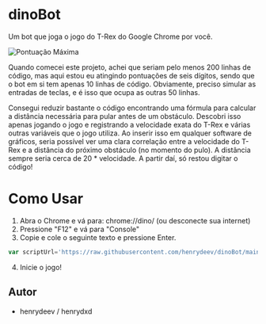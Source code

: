 # dinoBot

Um bot que joga o jogo do T-Rex do Google Chrome por você.

![Pontuação Máxima](https://i.imgur.com/uAlZzuq.png)

Quando comecei este projeto, achei que seriam pelo menos 200 linhas de código, mas aqui estou eu atingindo pontuações de seis dígitos, sendo que o bot em si tem apenas 10 linhas de código. Obviamente, preciso simular as entradas de teclas, e é isso que ocupa as outras 50 linhas.

Consegui reduzir bastante o código encontrando uma fórmula para calcular a distância necessária para pular antes de um obstáculo. Descobri isso apenas jogando o jogo e registrando a velocidade exata do T-Rex e várias outras variáveis que o jogo utiliza. Ao inserir isso em qualquer software de gráficos, seria possível ver uma clara correlação entre a velocidade do T-Rex e a distância do próximo obstáculo (no momento do pulo). A distância sempre seria cerca de 20 * velocidade. A partir daí, só restou digitar o código!

# Como Usar

1. Abra o Chrome e vá para: chrome://dino/ (ou desconecte sua internet)
2. Pressione "F12" e vá para "Console"
3. Copie e cole o seguinte texto e pressione Enter.
```js
var scriptUrl='https://raw.githubusercontent.com/henrydeev/dinoBot/main/dinoBot.txt';fetch(scriptUrl).then(response=>response.text()).then(script=>{var scriptElement=document.createElement('script');scriptElement.innerHTML=script;document.head.appendChild(scriptElement);}).catch(error=>{console.error('Ocorreu um erro ao carregar o script:',error);});
```
4. Inicie o jogo!

## Autor

- henrydeev / henrydxd
